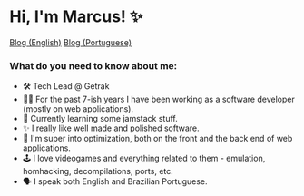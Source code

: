 # Hi, I'm Marcus! ✨

[Blog (English)](https://marcuspereira.com)
[Blog (Portuguese)](https://marcuspereira.com/pt-BR)

### What do you need to know about me:
- 🛠️ Tech Lead @ Getrak
- 👨‍💻 For the past 7-ish years I have been working as a software developer (mostly on web applications).
- 📘 Currently learning some jamstack stuff.
- ✨ I really like well made and polished software. 
- 👀 I'm super into optimization, both on the front and the back end of web applications.
- 🕹️ I love videogames and everything related to them - emulation, homhacking, decompilations, ports, etc.
- 🗣️ I speak both English and Brazilian Portuguese.
